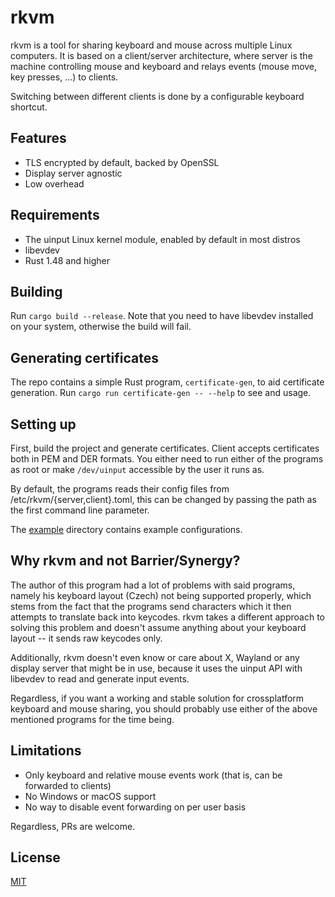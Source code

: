 # rkvm
rkvm is a tool for sharing keyboard and mouse across multiple Linux computers.
It is based on a client/server architecture, where server is the machine controlling mouse and keyboard and relays events (mouse move, key presses, ...) to clients.

Switching between different clients is done by a configurable keyboard shortcut.

## Features
- TLS encrypted by default, backed by OpenSSL
- Display server agnostic
- Low overhead

## Requirements
- The uinput Linux kernel module, enabled by default in most distros
- libevdev
- Rust 1.48 and higher

## Building
Run `cargo build --release`. 
Note that you need to have libevdev installed on your system, otherwise the build will fail.

## Generating certificates
The repo contains a simple Rust program, `certificate-gen`, to aid certificate generation. 
Run `cargo run certificate-gen -- --help` to see and usage.

## Setting up
First, build the project and generate certificates. Client accepts certificates both in PEM and DER formats.
You either need to run either of the programs as root or make `/dev/uinput` accessible by the user it runs as.

By default, the programs reads their config files from /etc/rkvm/{server,client}.toml, this can be changed by passing the path as the first command line parameter.

The [example](example) directory contains example configurations.

## Why rkvm and not Barrier/Synergy?
The author of this program had a lot of problems with said programs, namely his keyboard layout (Czech) not being supported properly, which stems from the fact that the programs send characters which it then attempts to translate back into keycodes. rkvm takes a different approach to solving this problem and doesn't assume anything about your keyboard layout -- it sends raw keycodes only.

Additionally, rkvm doesn't even know or care about X, Wayland or any display server that might be in use, because it uses the uinput API with libevdev to read and generate input events.

Regardless, if you want a working and stable solution for crossplatform keyboard and mouse sharing, you should probably use either of the above mentioned programs for the time being.

## Limitations
- Only keyboard and relative mouse events work (that is, can be forwarded to clients)
- No Windows or macOS support
- No way to disable event forwarding on per user basis

Regardless, PRs are welcome.

## License
[MIT](LICENSE)